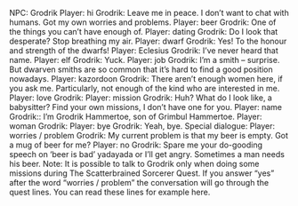 NPC: Grodrik
Player: hi
Grodrik: Leave me in peace. I don’t want to chat with humans. Got my own worries and problems.
Player: beer
Grodrik: One of the things you can’t have enough of.
Player: dating
Grodrik: Do I look that desperate? Stop breathing my air.
Player: dwarf
Grodrik: Yes! To the honour and strength of the dwarfs! <lifts his mug of beer>
Player: Eclesius
Grodrik: I’ve never heard that name.
Player: elf
Grodrik: Yuck.
Player: job
Grodrik: I’m a smith – surprise. But dwarven smiths are so common that it’s hard to find a good position nowadays.
Player: kazordoon
Grodrik: There aren’t enough women here, if you ask me. Particularly, not enough of the kind who are interested in me.
Player: love
Grodrik: <sigh>
Player: mission
Grodrik: Huh? What do I look like, a babysitter? Find your own missions, I don’t have one for you.
Player: name
Grodrik:: I’m Grodrik Hammertoe, son of Grimbul Hammertoe.
Player: woman
Grodrik: <sigh>
Player: bye
Grodrik: Yeah, bye.
Special dialogue:
Player: worries / problem
Grodrik: <sigh> My current problem is that my beer is empty. Got a mug of beer for me?
Player: no
Grodrik: Spare me your do-gooding speech on ‘beer is bad’ yadayada or I’ll get angry. Sometimes a man needs his beer.
Note: It is possible to talk to Grodrik only when doing some missions during The Scatterbrained Sorcerer Quest. If you answer “yes” after the word “worries / problem” the conversation will go through the quest lines. You can read these lines for example here.